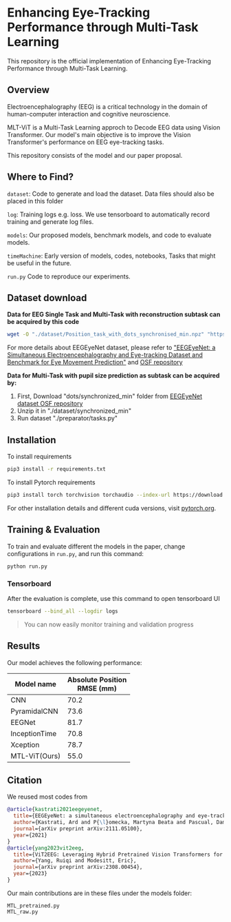 # Enhancing Eye-Tracking Performance through Multi-Task Learning

This repository is the official implementation of Enhancing Eye-Tracking Performance through Multi-Task Learning. 


## Overview
Electroencephalography (EEG) is a critical technology in the domain of human-computer interaction and cognitive neuroscience.   

MLT-ViT is a Multi-Task Learning approch to Decode EEG data using Vision Transformer. Our model's main objective is to improve the Vision Transformer's performance on EEG eye-tracking tasks.  

This repository consists of the model and our paper proposal.  

## Where to Find? 
`dataset`: Code to generate and load the dataset. Data files should also be placed in this folder

`log`: Training logs e.g. loss. We use tensorboard to automatically record training and generate log files.

`models`: Our proposed models, benchmark models, and code to evaluate models.

`timeMachine`: Early version of models, codes, notebooks, Tasks that might be useful in the future.  

`run.py` Code to reproduce our experiments.  

## Dataset download
**Data for EEG Single Task and Multi-Task with reconstruction subtask can be acquired by this code**  
```bash
wget -O "./dataset/Position_task_with_dots_synchronised_min.npz" "https://osf.io/download/ge87t/"
```
For more details about EEGEyeNet dataset, please refer to ["EEGEyeNet: a Simultaneous Electroencephalography and Eye-tracking Dataset and Benchmark for Eye Movement Prediction"](https://arxiv.org/abs/2111.05100) and [OSF repository](https://osf.io/ktv7m/)

**Data for Multi-Task with pupil size prediction as subtask can be acquired by:**  
1. First, Download "dots/synchronized_min" folder from [EEGEyeNet dataset OSF repository](https://osf.io/ktv7m/)  
2. Unzip it in "./dataset/synchronized_min"  
3. Run dataset "./preparator/tasks.py"

## Installation

To install requirements
```bash
pip3 install -r requirements.txt 
```

To install Pytorch requirements
```bash
pip3 install torch torchvision torchaudio --index-url https://download.pytorch.org/whl/cu121
```

For other installation details and different cuda versions, visit [pytorch.org](https://pytorch.org/get-started/locally/).

## Training & Evaluation

To train and evaluate different the models in the paper, change configurations in `run.py`, and run this command:

```train
python run.py
```

### Tensorboard
After the evaluation is complete, use this command to open tensorboard UI
```bash
tensorboard --bind_all --logdir logs 
```
> You can now easily monitor training and validation progress

## Results

Our model achieves the following performance:

| Model name         | Absolute Position <br> RMSE (mm) | 
| ------------------ |--------------------------------- |
| CNN                | 70.2                             |
| PyramidalCNN       | 73.6                             |
| EEGNet             | 81.7                             |
| InceptionTime      | 70.8                             |
| Xception           | 78.7                             |
| MTL-ViT(Ours)      | 55.0                             |

## Citation
We reused most codes from 
```bibtex
@article{kastrati2021eegeyenet,
  title={EEGEyeNet: a simultaneous electroencephalography and eye-tracking dataset and benchmark for eye movement prediction},
  author={Kastrati, Ard and P{\l}omecka, Martyna Beata and Pascual, Dami{\'a}n and Wolf, Lukas and Gillioz, Victor and Wattenhofer, Roger and Langer, Nicolas},
  journal={arXiv preprint arXiv:2111.05100},
  year={2021}
}
@article{yang2023vit2eeg,
  title={ViT2EEG: Leveraging Hybrid Pretrained Vision Transformers for EEG Data},
  author={Yang, Ruiqi and Modesitt, Eric},
  journal={arXiv preprint arXiv:2308.00454},
  year={2023}
}
```

Our main contributions are in these files under the models folder:
```
MTL_pretrained.py
MTL_raw.py
```